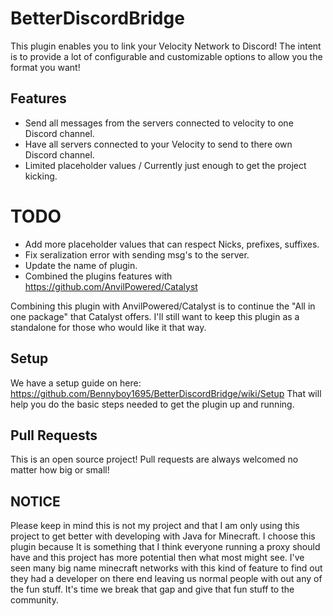 # BetterDiscordBridge

This plugin enables you to link your Velocity Network to Discord! 
The intent is to provide a lot of configurable and customizable options to allow you the format you want!


## Features
- Send all messages from the servers connected to velocity to one Discord channel.
- Have all servers connected to your Velocity to send to there own Discord channel.
- Limited placeholder values / Currently just enough to get the project kicking.

# TODO
- Add more placeholder values that can respect Nicks, prefixes, suffixes.
- Fix seralization error with sending msg's to the server.
- Update the name of plugin.
- Combined the plugins features with https://github.com/AnvilPowered/Catalyst

Combining this plugin with AnvilPowered/Catalyst is to continue the "All in one package" that Catalyst offers.
I'll still want to keep this plugin as a standalone for those who would like it that way.

## Setup

We have a setup guide on here: https://github.com/Bennyboy1695/BetterDiscordBridge/wiki/Setup
That will help you do the basic steps needed to get the plugin up and running.

## Pull Requests
This is an open source project!
Pull requests are always welcomed no matter how big or small!

## NOTICE
Please keep in mind this is not my project and that I am only using this project to get better with developing with Java for Minecraft.
I choose this plugin because It is something that I think everyone running a proxy should have and this project has more potential then what most might see.
I've seen many big name minecraft networks with this kind of feature to find out they had a developer on there end leaving us normal people with out any of the fun stuff.
It's time we break that gap and give that fun stuff to the community.
